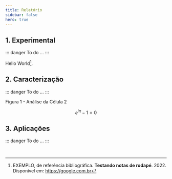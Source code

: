 ```yaml
---
title: Relatório
sidebar: false
hero: true
---
```


<VPDocHero
    class="VPDocHero"
    name="Relatório"
    text="Células Solares sensibilizadas por corantes"
    tagline="2022"
    image="/image/fluentui-emoji/bookmark_tabs_3d.png"
/>


## 1.   Experimental

::: danger To do
    ...
:::

Hello World[^1].


## 2.   Caracterização

::: danger To do
    ...
:::


<ImgZoom src="/image/cell-2.svg" alt="Teste">
    Figura 1 - Análise da Célula 2
</ImgZoom>

$$
e^{i\pi}-1=0
$$


## 3.   Aplicações

::: danger To do
    ...
:::

<br>

[^1]: EXEMPLO, de referência bibliográfica. **Testando notas de rodapé**. 2022. Disponível em: https://google.com.br

<style>
hr.footnotes-sep {
    margin-top: 4rem;
}
</style>
